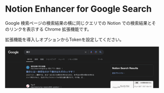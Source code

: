 # Notion Enhancer for Google Search

Google 検索ページの検索結果の横に同じクエリでの Notion での検索結果とそのリンクを表示する Chrome 拡張機能です。

拡張機能を導入しオプションからTokenを設定してください。

![screenshot](screenshot.png)
